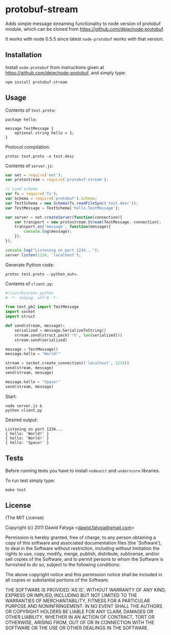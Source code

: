 
# protobuf-stream

Adds simple message streaming functionality to node version of protobuf module, which can be cloned from https://github.com/dejw/node-protobuf.

It works with node 0.5.5 since latest `node-protobuf` works with that version.

## Installation

Install `node-protobuf` from instructions given at https://github.com/dejw/node-protobuf, and simply type:

    npm install protobuf-stream

## Usage

Contents of `test.proto`:

    package hello;

    message TestMessage {
        optional string hello = 1;
    }

Protocol compilation:

    protoc test.proto -o test.desc

Contents of `server.js`:

~~~~~ javascript
var net = require('net');
var protostream = require('protobuf-stream');

// Load schema
var fs = require('fs');
var Schema = require('protobuf').Schema;
var TestSchema = new Schema(fs.readFileSync('test.desc'));
var TestMessage = TestSchema['hello.TestMessage'];

var server = net.createServer(function(connection){
    var transport = new protostream.Stream(TestMessage, connection);
    transport.on('message', function(message){
        console.log(message);
    });
});

console.log("Listening on port 1234...");
server.listen(1234, 'localhost');
~~~~~

Generate Python code:

    protoc test.proto --python_out=.

Contents of `client.py`:

~~~~~ python
#!/usr/bin/env python
# -*- coding: utf-8 -*-

from test_pb2 import TestMessage
import socket
import struct

def send(stream, message):
    serialized = message.SerializeToString()
    stream.send(struct.pack('!h', len(serialized)))
    stream.send(serialized)

message = TestMessage()
message.hello = "World!"

stream = socket.create_connection(('localhost', 1234))
send(stream, message)
send(stream, message)

message.hello = "Space!"
send(stream, message)
~~~~~

Start:

    node server.js &
    python client.py

Desired output:

    Listening on port 1234...
    { hello: 'World!' }
    { hello: 'World!' }
    { hello: 'Space!' }

## Tests

Before running tests you have to install `nodeunit` and `underscore` libraries.

To run test simply type:

    make test


## License 

(The MIT License)

Copyright (c) 2011 Dawid Fatyga &lt;dawid.fatyga@gmail.com&gt;

Permission is hereby granted, free of charge, to any person obtaining
a copy of this software and associated documentation files (the
'Software'), to deal in the Software without restriction, including
without limitation the rights to use, copy, modify, merge, publish,
distribute, sublicense, and/or sell copies of the Software, and to
permit persons to whom the Software is furnished to do so, subject to
the following conditions:

The above copyright notice and this permission notice shall be
included in all copies or substantial portions of the Software.

THE SOFTWARE IS PROVIDED 'AS IS', WITHOUT WARRANTY OF ANY KIND,
EXPRESS OR IMPLIED, INCLUDING BUT NOT LIMITED TO THE WARRANTIES OF
MERCHANTABILITY, FITNESS FOR A PARTICULAR PURPOSE AND NONINFRINGEMENT.
IN NO EVENT SHALL THE AUTHORS OR COPYRIGHT HOLDERS BE LIABLE FOR ANY
CLAIM, DAMAGES OR OTHER LIABILITY, WHETHER IN AN ACTION OF CONTRACT,
TORT OR OTHERWISE, ARISING FROM, OUT OF OR IN CONNECTION WITH THE
SOFTWARE OR THE USE OR OTHER DEALINGS IN THE SOFTWARE.